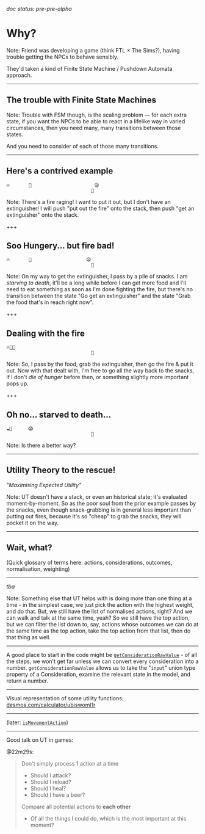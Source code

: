 _doc status: pre-pre-alpha_

# Why?

Note:
Friend was developing a game (think FTL × The Sims?), having trouble getting the NPCs to behave sensibly.

They'd taken a kind of Finite State Machine / Pushdown Automata approach.

---

## The trouble with Finite State Machines

Note:
Trouble with FSM though, is the scaling problem ― for each extra state, if you want the NPCs to be able
to react in a lifelike way in varied circumstances, then you need many, many transitions between those
states.

And you need to consider of each of those many transitions.

---

## Here's a contrived example

```
🔥       🚒                       😦
                               🍖
```

Note:
There's a fire raging! I want to put it out, but I don't have an extinguisher! I will push "put out
the fire" onto the stack, then push "get an extinguisher" onto the stack.

+++

## Soo Hungery... but fire bad!

```
🔥       🚒                    😦
                               🍖
```

Note:
On my way to get the extinguisher, I pass by a pile of snacks. I am _starving to death_, it'll be a long while
before I can get more food and I'll need to eat something as soon as I'm done fighting the fire, but there's
no transition between the state "Go get an extinguisher" and the state "Grab the food that's in reach right 
now". 

+++

## Dealing with the fire

```
🔥🚒😦
                               🍖
```

Note:
So, I pass by the food, grab the extinguisher, then go the fire & put it out. Now with that dealt with,
I'm free to go all the way back to the snacks, if I don't _die of hunger_ before then, or something slightly
more important pops up.

+++

## Oh no... starved to death...

```
☁🚒      😱
                               🍖
```

Note:
Is there a better way?

---

## Utility Theory to the rescue!

_"Maximising Expected Utility"_

Note:
UT doesn't have a stack, or even an historical state; it's evaluated moment-by-moment.
So as the poor soul from the prior example passes by the snacks, even though snack-grabbing is in general
less important than putting out fires, because it's so "cheap" to grab the snacks, they will pocket it
on the way.

---

## Wait, what?


(Quick glossary of terms here: actions, considerations, outcomes, normalisation, weighting)

---

_tba_

Note:
Something else that UT helps with is doing more than one thing at a time - in the simplest case, we just pick
the action with the highest weight, and do that. 
But, we still have the list of normalised actions, right? And we can walk and talk at the same time, yeah?
So we still have the top action, but we can filter the list down to, say, actions whose outcomes we can do
at the same time as the top action, take the top action from that list, then do that thing as well. 

---

A good place to start in the code might be [`getConsiderationRawValue`](https://github.com/r-k-b/tulars/blob/master/app/UtilityFunctions.elm#L151) - of all the steps, we won't get far unless we can
convert every consideration into a number. `getConsiderationRawValue` allows us to take the "`input`"
union type property of a Consideration, examine the relevant state in the model, and return a number.

---

Visual representation of some utility functions: [desmos.com/calculator/ubiswoml1r](https://www.desmos.com/calculator/ubiswoml1r)

---
(later: [`isMovementAction`](https://github.com/r-k-b/tulars/blob/master/app/UtilityFunctions.elm#L280))

---

Good talk on UT in games: 

@22m29s: 

> Don't simply process 1 action at a time
> - Should I attack?
> - Should I reload?
> - Should I heal?
> - Should I have a beer?
> 
> Compare all potential actions to **each other**
> - Of all the things I could do, which is the most important at this moment?
